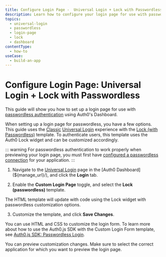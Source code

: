 ```yaml
---
title: Configure Login Page -  Universal Login + Lock with Passwordless
description: Learn how to configure your login page for use with passwordless authentication using the Auth0 Management Dashboard. You have a few options; this guide will show you how to use the Classic Universal Login experience with the Lock (with Passwordless) template.
topics:
  - universal-login
  - passwordless
  - login-page
  - lock
  - dashboard
contentType: 
  - how-to
useCase:
  - build-an-app
---
```

# Configure Login Page: Universal Login + Lock with Passwordless

This guide will show you how to set up a login page for use with [passwordless authentication](/connections/passwordless) using Auth0's Dashboard. 

When setting up a login page for passwordless, you have a few options. This guide uses the [Classic](/universal-login/classic) [Universal Login](/universal-login) experience with the [Lock (with Passwordless)](/libraries/lock/v11#passwordless) template. To authenticate users, this template uses the Auth0 Lock widget and can be customized accordingly.

::: warning
For passwordless authentication to work properly when previewing your login page, you must first have [configured a passwordless connection](/dashboard/guides/connections/set-up-connections-passwordless) for your application.
:::

1. Navigate to the [Universal Login](${manage_url}/#/login_settings) page in the [Auth0 Dashboard](${manage_url}/), and click the **Login** tab.

2. Enable the **Custom Login Page** toggle, and select the **Lock (passwordless)** template.

The HTML template will update with code using the Lock widget with passwordless customization options.

3. Customize the template, and click **Save Changes**.

You can use HTML and CSS to customize the login form. To learn more about how to use the Auth0.js SDK with the Custom Login Form template, see [Auth0.js SDK: Passwordless Login](/libraries/auth0js/v9#passwordless-login).

You can preview customization changes. Make sure to select the correct application for which you want to preview the login page.
